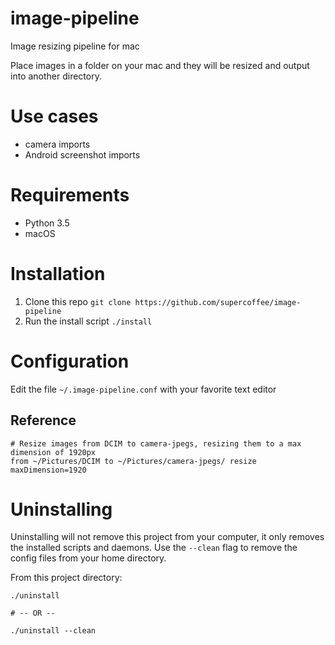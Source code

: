 # image-pipeline
Image resizing pipeline for mac

Place images in a folder on your mac and they will be resized and output into another directory.

# Use cases
* camera imports
* Android screenshot imports

# Requirements
* Python 3.5
* macOS

# Installation
1. Clone this repo `git clone https://github.com/supercoffee/image-pipeline`
2. Run the install script `./install`

# Configuration
Edit the file `~/.image-pipeline.conf` with your favorite text editor

## Reference

```
# Resize images from DCIM to camera-jpegs, resizing them to a max dimension of 1920px
from ~/Pictures/DCIM to ~/Pictures/camera-jpegs/ resize maxDimension=1920

```

# Uninstalling

Uninstalling will not remove this project from your computer, it only removes the installed scripts and daemons.
Use the `--clean` flag to remove the config files from your home directory.

From this project directory:
```
./uninstall

# -- OR --

./uninstall --clean
```
